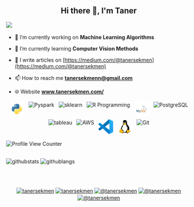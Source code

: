 
<h2 align="center">Hi there 👋, I'm Taner</h2>


<img src="https://readme-typing-svg.herokuapp.com/?lines=Hello,+There!;I+am+Taner+Sekmen&center=true&size=25" data-canonical-src="https://readme-typing-svg.herokuapp.com/?lines=Hello,+There!;I+am+Taner+Sekmen&center=true&size=25" style="max-width: 100%;">


- 🔭 I’m currently working on **Machine Learning Algorithms**

- 🌱 I’m currently learning **Computer Vision Methods**

- 📝 I write articles on [https://medium.com/@tanersekmen](https://medium.com/@tanersekmen)

- 📫 How to reach me **tanersekmenn@gmail.com**

-	🌐 Website **www.tanersekmen.com/** 

<p align="center">
<img src="https://raw.githubusercontent.com/github/explore/80688e429a7d4ef2fca1e82350fe8e3517d3494d/topics/python/python.png" alt="Python" height="40" style="vertical-align:top; margin:4px">
<img src="https://e7.pngegg.com/pngimages/263/900/png-clipart-apache-spark-apache-zeppelin-apache-software-foundation-apache-hadoop-tutorial-spark-miscellaneous-text.png" alt="Pyspark" height="40" style="vertical-align:top; margin:4px">
<img src="https://upload.wikimedia.org/wikipedia/commons/thumb/0/05/Scikit_learn_logo_small.svg/1200px-Scikit_learn_logo_small.svg.png" alt="sklearn" height="40" style="vertical-align:top; margin:4px">
<img src="https://raw.githubusercontent.com/jmnote/z-icons/master/svg/r.svg" alt="R Programming" height="40" style="vertical-align:top; margin:4px">
<img src="https://raw.githubusercontent.com/github/explore/80688e429a7d4ef2fca1e82350fe8e3517d3494d/topics/mysql/mysql.png" alt="MySQL" height="40" style="vertical-align:top; margin:4px">
<img src="https://upload.wikimedia.org/wikipedia/commons/thumb/2/29/Postgresql_elephant.svg/1080px-Postgresql_elephant.svg.png" alt="PostgreSQL" height="40" style="vertical-align:top; margin:4px">
<img src="https://user-images.githubusercontent.com/18670428/67620073-ca558e00-f7fa-11e9-9ea2-ed3a80c59210.png" alt="tableau" height="40" style="vertical-align:top; margin:4px">
<img src="https://www.seekpng.com/png/detail/536-5364230_aws-web-service-tools-amazon-web-services.png" alt="AWS" height="40" style="vertical-align:top; margin:4px">
<img src="https://raw.githubusercontent.com/github/explore/80688e429a7d4ef2fca1e82350fe8e3517d3494d/topics/visual-studio-code/visual-studio-code.png" alt="VS Code" height="40" style="vertical-align:top; margin:4px">
<img src="https://raw.githubusercontent.com/github/explore/80688e429a7d4ef2fca1e82350fe8e3517d3494d/topics/linux/linux.png" alt="Linux" height="40" style="vertical-align:top; margin:4px">
<img src="https://miro.medium.com/freeze/max/1200/1*xJdaL3X77BKCFqJfHt-Hpw.gif" alt="Git" height="40" style="vertical-align:top; margin:4px">
</p>

![Profile View Counter](https://komarev.com/ghpvc/?username=tanersekmen)
<br></br>

![githubstats](https://github-readme-stats.vercel.app/api?username=tanersekmen&hide_rank=true&hide=commits&count_private=true&show_icons=true&hide_border=true&hide_title=false)
![githublangs](https://github-readme-stats.vercel.app/api/top-langs/?username=tanersekmen&layout=compact&hide_border=true)


<br></br>


  
  
<p align="center">
<a href="https://twitter.com/TanerSekmenn" target="blank"><img align="center" src="https://pbs.twimg.com/media/D7Q-gzVXsAIr_0A.png" alt="tanersekmen" height="40" width="40" /></a>
<a href="https://kaggle.com/tanersekmen" target="blank"><img align="center" src="https://avatars.mds.yandex.net/i?id=6848e806ec5191d346299d178c28e026-5858549-images-thumbs&n=13" alt="tanersekmen" height="40" width="40" /></a>
<a href="https://medium.com/@tanersekmen" target="blank"><img align="center" src="https://avatars.mds.yandex.net/i?id=8e3cc0205a5aa52c45f2a39b2ba42dac-4568533-images-thumbs&n=13" alt="@tanersekmen" height="40" width="40" /></a>
<a href="https://linkedin.com/in/tanersekmen" target="blank"><img align="center" src="https://avatars.mds.yandex.net/i?id=0e8fb003824e8cf549a158621636ea00-5888323-images-thumbs&n=13" alt="@tanersekmen" height="40" width="40" /></a>
<a href="https://github.com/tanersekmen" target="blank"><img align="center" src="https://avatars.mds.yandex.net/i?id=79a87002cc1c83ed4077b39ef6a577e6-5519673-images-thumbs&n=13" alt="@tanersekmen" height="40" width="40" /></a>
</p>


